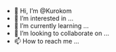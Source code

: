 - 👋 Hi, I’m @Kurokom
- 👀 I’m interested in ...
- 🌱 I’m currently learning ...
- 💞️ I’m looking to collaborate on ...
- 📫 How to reach me ...

<!---
Kurokom/Kurokom is a ✨ special ✨ repository because its `README.md` (this file) appears on your GitHub profile.
You can click the Preview link to take a look at your changes.
--->
